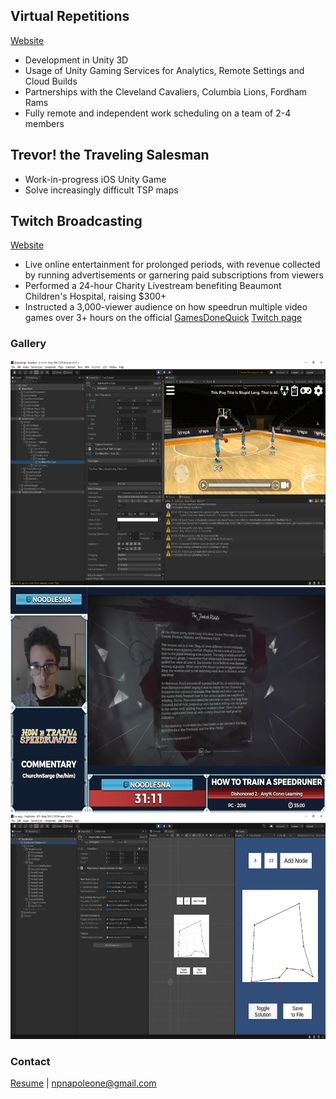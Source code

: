 ## Virtual Repetitions
[Website](https://vreps.us)
- Development in Unity 3D
- Usage of Unity Gaming Services for Analytics, Remote Settings and Cloud Builds
- Partnerships with the Cleveland Cavaliers, Columbia Lions, Fordham Rams
- Fully remote and independent work scheduling on a team of 2-4 members
## Trevor! the Traveling Salesman
- Work-in-progress iOS Unity Game
- Solve increasingly difficult TSP maps
## Twitch Broadcasting
[Website](https://twitch.tv/NoodlesNA)
- Live online entertainment for prolonged periods, with revenue collected by running advertisements or garnering paid subscriptions from viewers
- Performed a 24-hour Charity Livestream benefiting Beaumont Children's Hospital, raising $300+
- Instructed a 3,000-viewer audience on how speedrun multiple video games over 3+ hours on the official [GamesDoneQuick](https://gamesdonequick.com/) [Twitch page](https://www.twitch.tv/gamesdonequick)
### Gallery
<img src="vreps_sc.png" width=640 height=360 alt="UI dev and assessment"><img src="twitch_sc.png" width=640 height=360 alt="Teaching Dishonored 2 to 3k viewers"><img src="tsp_sc.png" width=640 height=360 alt="Custom scene for map building">
### Contact
<a href="Resume 2022.pdf">Resume</a> | <npnapoleone@gmail.com>
